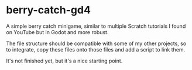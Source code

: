 # berry-catch-gd4

A simple berry catch minigame, similar to multiple Scratch tutorials I found on YouTube but in Godot and more robust.

The file structure should be compatible with some of my other projects, so to integrate, copy these files onto those files and add a script to link them.

It's not finished yet, but it's a nice starting point.
